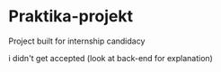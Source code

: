 # Praktika-projekt
Project built for internship candidacy

i didn't get accepted (look at back-end for explanation)
